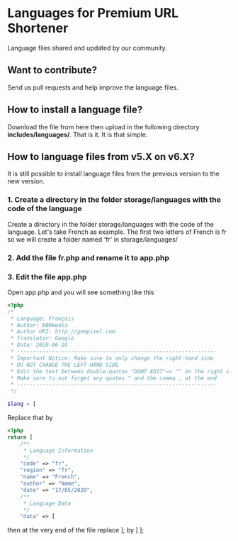 Languages for Premium URL Shortener
===================================

Language files shared and updated by our community.


## Want to contribute?
Send us pull requests and help improve the language files.


## How to install a language file?

Download the file from here then upload in the following directory **includes/languages/**. That is it. It is that simple.

## How to language files from v5.X on v6.X?

It is still possible to install language files from the previous version to the new version. 

### 1. Create a directory in the folder storage/languages with the code of the language

Create a directory in the folder storage/languages with the code of the language. Let's take French as example. The first two letters of French is fr so we will create a folder named 'fr' in storage/languages/

### 2. Add the file fr.php and rename it to app.php

### 3. Edit the file app.php

Open app.php and you will see something like this
```php
<?php
/*
 * Language: Français
 * Author: KBRmedia
 * Author URI: http://gempixel.com
 * Translator: Google
 * Date: 2020-06-19
 * ---------------------------------------------------------------
 * Important Notice: Make sure to only change the right-hand side
 * DO NOT CHANGE THE LEFT-HAND SIDE
 * Edit the text between double-quotes "DONT EDIT"=> "" on the right side
 * Make sure to not forget any quotes " and the comma , at the end
 * ---------------------------------------------------------------
 */ 

$lang = [
```

Replace that by 

```php
<?php
return [
    /**
     * Language Information
     */
    "code" => "fr",
    "region" => "fr",
    "name" => "French",
    "author" => "Name",
    "date" => "17/05/2020",
    /**
     * Language Data
     */
    "data" => [
```

then at the very end of the file replace ]; by ] ];
